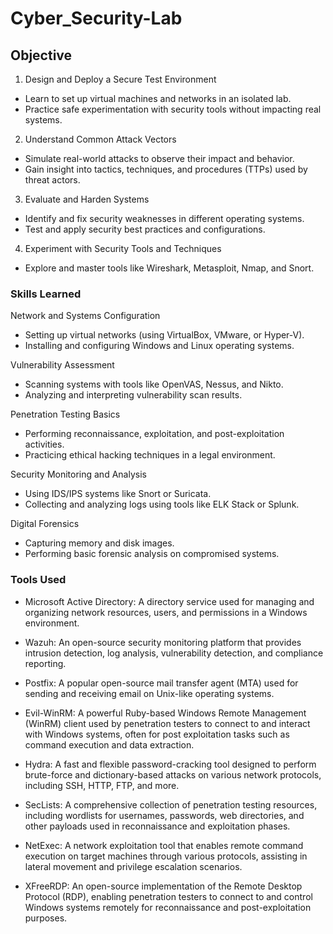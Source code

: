 # Cyber_Security-Lab

## Objective
1) Design and Deploy a Secure Test Environment
  - Learn to set up virtual machines and networks in an isolated lab.
  - Practice safe experimentation with security tools without impacting real systems.

2) Understand Common Attack Vectors
  - Simulate real-world attacks to observe their impact and behavior.
  - Gain insight into tactics, techniques, and procedures (TTPs) used by threat actors.

3) Evaluate and Harden Systems
  - Identify and fix security weaknesses in different operating systems.
  - Test and apply security best practices and configurations.

4) Experiment with Security Tools and Techniques
  - Explore and master tools like Wireshark, Metasploit, Nmap, and Snort.


### Skills Learned
Network and Systems Configuration
  - Setting up virtual networks (using VirtualBox, VMware, or Hyper-V).
  - Installing and configuring Windows and Linux operating systems.

Vulnerability Assessment
  - Scanning systems with tools like OpenVAS, Nessus, and Nikto.
  - Analyzing and interpreting vulnerability scan results.

Penetration Testing Basics
  - Performing reconnaissance, exploitation, and post-exploitation activities.
  - Practicing ethical hacking techniques in a legal environment.

Security Monitoring and Analysis
  - Using IDS/IPS systems like Snort or Suricata.
  - Collecting and analyzing logs using tools like ELK Stack or Splunk.

Digital Forensics
  - Capturing memory and disk images.
  - Performing basic forensic analysis on compromised systems.

### Tools Used
- Microsoft Active Directory: A directory service used for managing and organizing network 
resources, users, and permissions in a Windows environment.

- Wazuh: An open-source security monitoring platform that provides intrusion detection, log 
analysis, vulnerability detection, and compliance reporting.

- Postfix: A popular open-source mail transfer agent (MTA) used for sending and receiving email 
on Unix-like operating systems.

- Evil-WinRM: A powerful Ruby-based Windows Remote Management (WinRM) client used by 
penetration testers to connect to and interact with Windows systems, often for post
exploitation tasks such as command execution and data extraction.

- Hydra: A fast and flexible password-cracking tool designed to perform brute-force and 
dictionary-based attacks on various network protocols, including SSH, HTTP, FTP, and more.

- SecLists: A comprehensive collection of penetration testing resources, including wordlists for 
usernames, passwords, web directories, and other payloads used in reconnaissance and 
exploitation phases.

- NetExec: A network exploitation tool that enables remote command execution on target 
machines through various protocols, assisting in lateral movement and privilege escalation 
scenarios.

- XFreeRDP: An open-source implementation of the Remote Desktop Protocol (RDP), enabling 
penetration testers to connect to and control Windows systems remotely for reconnaissance 
and post-exploitation purposes.


